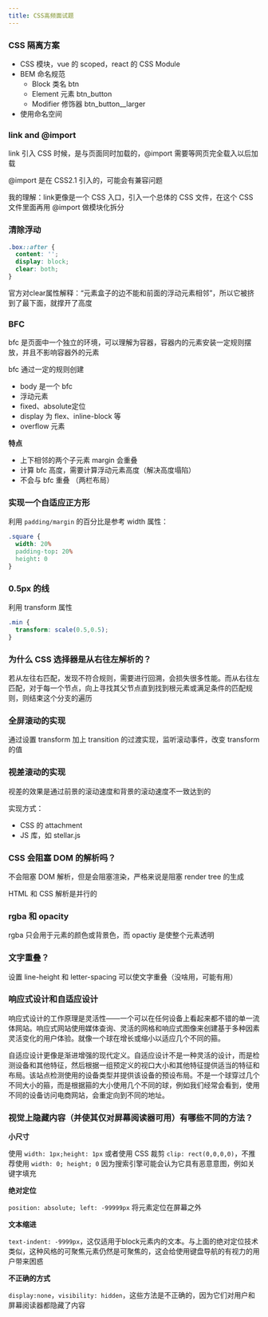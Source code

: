 ```yaml
---
title: CSS高频面试题
---
```


### CSS 隔离方案

* CSS 模块，vue 的 scoped，react 的 CSS Module
* BEM 命名规范
  * Block 类名 btn
  * Element 元素 btn_button
  * Modifier 修饰器 btn_button__larger
* 使用命名空间

### link and @import

link 引入 CSS 时候，是与页面同时加载的，@import 需要等网页完全载入以后加载

@import 是在 CSS2.1 引入的，可能会有兼容问题

我的理解：link更像是一个 CSS 入口，引入一个总体的 CSS 文件，在这个 CSS 文件里面再用 @import 做模块化拆分

### 清除浮动

```css
.box::after {
  content: '';
  display: block;
  clear: both;
}
```

官方对clear属性解释：“元素盒子的边不能和前面的浮动元素相邻”，所以它被挤到了最下面，就撑开了高度

### BFC

bfc 是页面中一个独立的环境，可以理解为容器，容器内的元素安装一定规则摆放，并且不影响容器外的元素

bfc 通过一定的规则创建

* body 是一个 bfc
* 浮动元素
* fixed、absolute定位
* display 为 flex、inline-block 等
* overflow 元素

**特点**

* 上下相邻的两个子元素 margin 会重叠
* 计算 bfc 高度，需要计算浮动元素高度（解决高度塌陷）
* 不会与 bfc 重叠 （两栏布局）

### 实现一个自适应正方形

利用 `padding/margin` 的百分比是参考 width 属性：

```css
.square {
  width: 20%
  padding-top: 20%
  height: 0
}
```

### 0.5px 的线

利用 transform 属性

```css
.min {
  transform: scale(0.5,0.5);
}
```

### 为什么 CSS 选择器是从右往左解析的？

若从左往右匹配，发现不符合规则，需要进行回溯，会损失很多性能。而从右往左匹配，对于每一个节点，向上寻找其父节点直到找到根元素或满足条件的匹配规则，则结束这个分支的遍历

### 全屏滚动的实现

通过设置 transform 加上 transition 的过渡实现，监听滚动事件，改变 transform 的值

### 视差滚动的实现

视差的效果是通过前景的滚动速度和背景的滚动速度不一致达到的

实现方式：

* CSS 的 attachment
* JS 库，如 stellar.js

### CSS 会阻塞 DOM 的解析吗？

不会阻塞 DOM 解析，但是会阻塞渲染，严格来说是阻塞 render tree 的生成

HTML 和 CSS 解析是并行的

### rgba 和 opacity

rgba 只会用于元素的颜色或背景色，而 opactiy 是使整个元素透明

### 文字重叠？

设置 line-height 和 letter-spacing 可以使文字重叠（没啥用，可能有用）

### 响应式设计和自适应设计

响应式设计的工作原理是灵活性——一个可以在任何设备上看起来都不错的单一流体网站。响应式网站使用媒体查询、灵活的网格和响应式图像来创建基于多种因素灵活变化的用户体验。就像一个球在增长或缩小以适应几个不同的箍。

自适应设计更像是渐进增强的现代定义。自适应设计不是一种灵活的设计，而是检测设备和其他特征，然后根据一组预定义的视口大小和其他特征提供适当的特征和布局。该站点检测使用的设备类型并提供该设备的预设布局。不是一个球穿过几个不同大小的箍，而是根据箍的大小使用几个不同的球，例如我们经常会看到，使用不同的设备访问电商网站，会重定向到不同的地址。

### 视觉上隐藏内容（并使其仅对屏幕阅读器可用）有哪些不同的方法？

**小尺寸**

使用 `width: 1px;height: 1px` 或者使用 CSS 裁剪 `clip: rect(0,0,0,0)`，不推荐使用 `width: 0; height; 0` 因为搜索引擎可能会认为它具有恶意意图，例如关键字填充

**绝对定位**

`position: absolute; left: -99999px` 将元素定位在屏幕之外

**文本缩进**

`text-indent: -9999px`，这仅适用于block元素内的文本。与上面的绝对定位技术类似，这种风格的可聚焦元素仍然是可聚焦的，这会给使用键盘导航的有视力的用户带来困惑

**不正确的方式**

`display:none`，`visibility: hidden`，这些方法是不正确的，因为它们对用户和屏幕阅读器都隐藏了内容